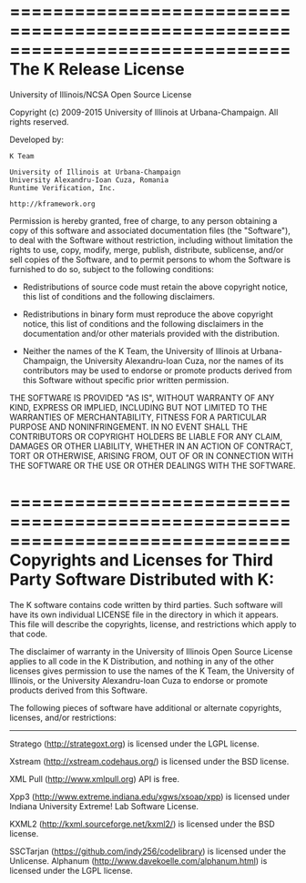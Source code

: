 <!-- Copyright (c) 2010-2016 K Team. All Rights Reserved. -->
==============================================================================
The K Release License
==============================================================================
University of Illinois/NCSA
Open Source License

Copyright (c) 2009-2015 University of Illinois at Urbana-Champaign.
All rights reserved.

Developed by:

    K Team

    University of Illinois at Urbana-Champaign
    University Alexandru-Ioan Cuza, Romania
    Runtime Verification, Inc.

    http://kframework.org

Permission is hereby granted, free of charge, to any person obtaining a copy of
this software and associated documentation files (the "Software"), to deal with
the Software without restriction, including without limitation the rights to
use, copy, modify, merge, publish, distribute, sublicense, and/or sell copies
of the Software, and to permit persons to whom the Software is furnished to do
so, subject to the following conditions:

* Redistributions of source code must retain the above copyright notice,
      this list of conditions and the following disclaimers.

* Redistributions in binary form must reproduce the above copyright notice,
      this list of conditions and the following disclaimers in the
      documentation and/or other materials provided with the distribution.

* Neither the names of the K Team, the University of Illinois at
      Urbana-Champaign, the University Alexandru-Ioan Cuza, nor the names of
      its contributors may be used to endorse or promote products derived from
      this Software without specific prior written permission.

THE SOFTWARE IS PROVIDED "AS IS", WITHOUT WARRANTY OF ANY KIND, EXPRESS OR
IMPLIED, INCLUDING BUT NOT LIMITED TO THE WARRANTIES OF MERCHANTABILITY,
FITNESS FOR A PARTICULAR PURPOSE AND NONINFRINGEMENT. IN NO EVENT SHALL THE
CONTRIBUTORS OR COPYRIGHT HOLDERS BE LIABLE FOR ANY CLAIM, DAMAGES OR OTHER
LIABILITY, WHETHER IN AN ACTION OF CONTRACT, TORT OR OTHERWISE, ARISING FROM,
OUT OF OR IN CONNECTION WITH THE SOFTWARE OR THE USE OR OTHER DEALINGS WITH THE
SOFTWARE.

==============================================================================
Copyrights and Licenses for Third Party Software Distributed with K:
==============================================================================
The K software contains code written by third parties. Such software will have
its own individual LICENSE file in the directory in which it appears. This
file will describe the copyrights, license, and restrictions which apply to
that code.

The disclaimer of warranty in the University of Illinois Open Source License
applies to all code in the K Distribution, and nothing in any of the other
licenses gives permission to use the names of the K Team, the
University of Illinois, or the University Alexandru-Ioan Cuza to endorse or
promote products derived from this Software.

The following pieces of software have additional or alternate copyrights,
licenses, and/or restrictions:

---------------------------------------
Stratego (http://strategoxt.org) is licensed under the LGPL license.

Xstream (http://xstream.codehaus.org/) is licensed under the BSD license.

XML Pull (http://www.xmlpull.org) API is free.

Xpp3 (http://www.extreme.indiana.edu/xgws/xsoap/xpp) is licensed under Indiana
University Extreme! Lab Software License.

KXML2 (http://kxml.sourceforge.net/kxml2/) is licensed under the BSD license.

SSCTarjan (https://github.com/indy256/codelibrary) is licensed under the Unlicense.
Alphanum (http://www.davekoelle.com/alphanum.html) is licensed under the LGPL license.
